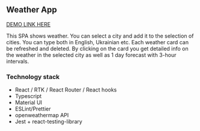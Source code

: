## Weather App
[DEMO LINK HERE](https://max-kravchenko.github.io/react_redux_weatherAPP/)

This SPA shows weather. You can select a city and add it to the selection of cities. You can type both in English, Ukrainian etc. Each weather card can be refreshed and deleted. By clicking on the card you get detailed info on the weather in the selected city as well as 1 day forecast with 3-hour intervals.

### Technology stack
- React / RTK / React Router / React hooks
- Typescript
- Material UI
- ESLint/Prettier
- openweathermap API
- Jest + react-testing-library


